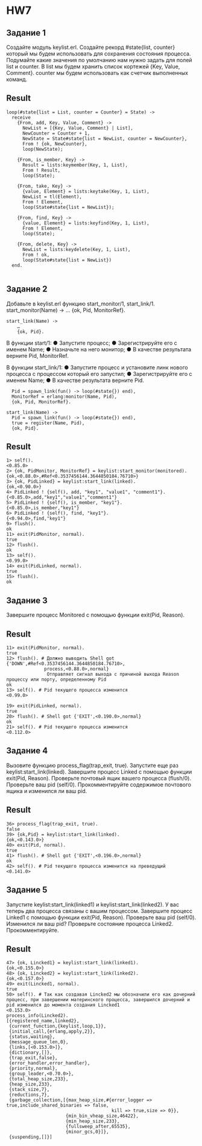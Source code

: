 # HW7
## Задание 1
Создайте модуль keylist.erl. 
Создайте рекорд #state{list, counter} который мы будем использовать для сохранения состояния процесса. Подумайте какие значения по умолчанию нам нужно задать для полей list и counter. В list мы будем хранить список кортежей {Key, Value, Comment}. counter мы будем использовать как счетчик выполненных команд.

## Result
```
loop(#state{list = List, counter = Counter} = State) ->
  receive
    {From, add, Key, Value, Comment} ->
      NewList = [{Key, Value, Comment} | List],
      NewCounter = Counter + 1,
      NewState = State#state{list = NewList, counter = NewCounter},
      From ! {ok, NewCounter},
      loop(NewState);

    {From, is_member, Key} ->
      Result = lists:keymember(Key, 1, List),
      From ! Result,
      loop(State);

    {From, take, Key} ->
      {value, Element} = lists:keytake(Key, 1, List),
      NewList = tl(Element),
      From ! Element,
      loop(State#state{list = NewList});

    {From, find, Key} ->
      {value, Element} = lists:keyfind(Key, 1, List),
      From ! Element,
      loop(State);

    {From, delete, Key} ->
      NewList = lists:keydelete(Key, 1, List),
      From ! ok,
      loop(State#state{list = NewList})
  end.


``` 
## Задание 2
Добавьте в keylist.erl функцию start_monitor/1, start_link/1.
	start_monitor(Name) ->
		…
		{ok, Pid, MonitorRef}.

	start_link(Name) ->
		…
		{ok, Pid}.

В функции start/1:
●	Запустите процесс;
●	Зарегистрируйте его с именем Name;
●	Назначьте на него монитор;
●	В качестве результата верните Pid, MonitorRef.

В функции start_link/1:
●	Запустите процесс и установите линк нового процесса с процессом который его запустил;
●	Зарегистрируйте его с именем Name;
●	В качестве результата верните Pid.

```start_monitor(Name) ->
  Pid = spawn_link(fun() -> loop(#state{}) end),
  MonitorRef = erlang:monitor(Name, Pid),
  {ok, Pid, MonitorRef}.

start_link(Name) ->
  Pid = spawn_link(fun() -> loop(#state{}) end),
  true = register(Name, Pid),
  {ok, Pid}.
  ```

## Result
```
1> self().
<0.85.0>
2> {ok, PidMonitor, MonitorRef} = keylist:start_monitor(monitored).
{ok,<0.88.0>,#Ref<0.3537456144.3644850184.76710>}
3> {ok, PidLinked} = keylist:start_link(linked).
{ok,<0.90.0>}
4> PidLinked ! {self(), add, "key1", "value1", "comment1"}.
{<0.85.0>,add,"key1","value1","comment1"}
5> PidLinked ! {self(), is_member, "key1"}.
{<0.85.0>,is_member,"key1"}
6> PidLinked ! {self(), find, "key1"}.
{<0.94.0>,find,"key1"}
9> flush().
ok
11> exit(PidMonitor, normal).
true
12> flush().
ok
13> self().
<0.99.0>
14> exit(PidLinked, normal).
true
15> flush().
ok

```  
## Задание 3 
Завершите процесс Monitored с помощью функции exit(Pid, Reason).
## Result
```
11> exit(PidMonitor, normal).
true
12> flush(). # Должно выводить Shell got {'DOWN',#Ref<0.3537456144.3644850184.76710>,
              process,<0.88.0>,normal}
			   Отправляет сигнал выхода с причиной выхода Reason процессу или порту, определенному Pid
ok
13> self(). # Pid текущего процесса изменится
<0.99.0>

19> exit(PidLinked, normal).
true
20> flush(). # Shell got {'EXIT',<0.190.0>,normal}
ok
21> self(). # Pid текущего процесса изменится
<0.112.0>

``` 
## Задание 4 
Вызовите функцию process_flag(trap_exit, true).
Запустите еще раз keylist:start_link(linked).
Завершите процесс Linked с помощью функции exit(Pid, Reason).
Проверьте почтовый ящик вашего процесса (flush/0). 
Проверьте ваш pid (self/0).
Прокомментируйте содержимое почтового ящика и изменился ли ваш pid.

## Result
```
36> process_flag(trap_exit, true).
false
39> {ok,Pid} = keylist:start_link(linked).
{ok,<0.143.0>}
40> exit(Pid, normal).
true
41> flush(). # Shell got {'EXIT',<0.196.0>,normal}
ok
42> self(). # Pid текущего процесса изменится на преведущий
<0.141.0>
``` 
## Задание 5 
Запустите keylist:start_link(linked1) и keylist:start_link(linked2). У вас теперь два процесса связаны с вашим процессом.
Завершите процесс Linked1 с помощью функции exit(Pid, Reason).
Проверьте ваш pid (self/0). Изменился ли ваш pid? 
Проверьте состояние процесса Linked2. Прокомментируйте.

## Result
```
47> {ok, Lincked1} = keylist:start_link(linked1).
{ok,<0.155.0>}
48> {ok, Lincked2} = keylist:start_link(linked2).
{ok,<0.157.0>}
49> exit(Lincked1, normal).
true
50> self(). # Так как создавая Lincked2 мы обозначили его как дочерний процесс, при завершении материнского процесса, завершился дочерний и pid изменился до момента создания Lincked1
<0.153.0>
process_info(Lincked2).
[{registered_name,linked2},
 {current_function,{keylist,loop,1}},
 {initial_call,{erlang,apply,2}},
 {status,waiting},
 {message_queue_len,0},
 {links,[<0.153.0>]},
 {dictionary,[]},
 {trap_exit,false},
 {error_handler,error_handler},
 {priority,normal},
 {group_leader,<0.70.0>},
 {total_heap_size,233},
 {heap_size,233},
 {stack_size,7},
 {reductions,7},
 {garbage_collection,[{max_heap_size,#{error_logger => true,include_shared_binaries => false,
                                       kill => true,size => 0}},
                      {min_bin_vheap_size,46422},
                      {min_heap_size,233},
                      {fullsweep_after,65535},
                      {minor_gcs,0}]},
 {suspending,[]}]

``` 